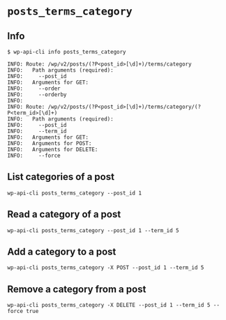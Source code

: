 `posts_terms_category`
======================

Info
----

```
$ wp-api-cli info posts_terms_category

INFO: Route: /wp/v2/posts/(?P<post_id>[\d]+)/terms/category
INFO:   Path arguments (required):
INFO:     --post_id
INFO:   Arguments for GET:
INFO:     --order
INFO:     --orderby
INFO:
INFO: Route: /wp/v2/posts/(?P<post_id>[\d]+)/terms/category/(?P<term_id>[\d]+)
INFO:   Path arguments (required):
INFO:     --post_id
INFO:     --term_id
INFO:   Arguments for GET:
INFO:   Arguments for POST:
INFO:   Arguments for DELETE:
INFO:     --force
```

List categories of a post
-------------------

```
wp-api-cli posts_terms_category --post_id 1
```

Read a category of a post
--------------------

```
wp-api-cli posts_terms_category --post_id 1 --term_id 5
```

Add a category to a post
-------------------

```
wp-api-cli posts_terms_category -X POST --post_id 1 --term_id 5
```

Remove a category from a post
------------------------

```
wp-api-cli posts_terms_category -X DELETE --post_id 1 --term_id 5 --force true
```

